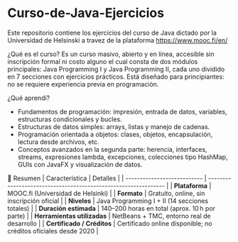 # Curso-de-Java-Ejercicios
Este repositorio contiene los ejercicios del curso de Java dictado por la Universidad de Helsinski a travez de la plataforma https://www.mooc.fi/en/

¿Qué es el curso? 
Es un curso masivo, abierto y en línea, accesible sin inscripción formal ni costo alguno el cual consta de dos módulos principales: Java Programming I y Java Programming II, cada uno dividido en 7 secciones con ejercicios prácticos. Está diseñado para principiantes: no se requiere experiencia previa en programación.

¿Qué aprendi? 
 * Fundamentos de programación: impresión, entrada de datos, variables, estructuras condicionales y bucles.
 * Estructuras de datos simples: arrays, listas y manejo de cadenas.
 * Programación orientada a objetos: clases, objetos, encapsulación, lectura desde archivos, etc.
 * Conceptos avanzados en la segunda parte: herencia, interfaces, streams, expresiones lambda, excepciones, colecciones tipo HashMap, GUIs con JavaFX y visualización de datos.

🧾 Resumen
| Característica              | Detalles                                                        |
| --------------------------- | --------------------------------------------------------------- |
| **Plataforma**              | MOOC.fi (Universidad de Helsinki)                               |
| **Formato**                 | Gratuito, online, sin inscripción oficial                       |
| **Niveles**                 | Java Programming I + II (14 secciones totales)                  |
| **Duración estimada**       | 140–200 horas en total (aprox. 10 h por parte)                  |
| **Herramientas utilizadas** | NetBeans + TMC, entorno real de desarrollo                      |
| **Certificado / Créditos**  | Certificado online disponible; no créditos oficiales desde 2020 |
